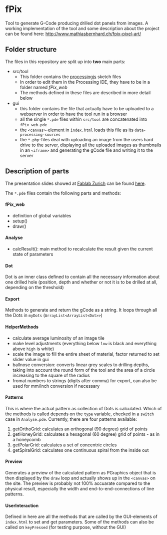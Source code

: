 # fPix
Tool to generate G-Code producing drilled dot panels from images.
A working implementation of the tool and some description about the project can be found here:
http://www.mathiasbernhard.ch/fpix-pixel-art/

## Folder structure
The files in this repository are split up into **two** main parts:
* src/tool
  * This folder contains the [processingjs](http://processingjs.org) sketch files
  * In order to edit them in the Processing IDE, they have to be in a folder named *fPix_web*
  * The methods defined in these files are described in more detail below
* gui
  * this folder contains the file that actually have to be uploaded to a webserver in order to have the tool run in a browser
  * all the single `*.pde` files within `src/tool` are concatenated into `fPix_web.pde`
  * the `<canvas>`-element in `index.html` loads this file as its `data-processing-sources`
  * the `*.php`-files deal with uploading an image from the users hard drive to the server, displaying all the uploaded images as thumbnails in an `<iframe>` and generating the gCode file and writing it to the server
  
## Description of parts
The presentation slides showed at [Fablab Zurich](http://zurich.fablab.ch/pixelbilder-fur-alle-mathias-bernhard-erklart-fpix) can be found [here](http://issuu.com/mbernhard/docs/fablab_presentation).

The `*.pde` files contain the following parts and methods:

#### fPix_web
* definition of global variables
* setup()
* draw()

#### Analyse
* calcResult(): main method to recalculate the result given the current state of parameters
  
#### Dot
Dot is an inner class defined to contain all the necessary information about one drilled hole (position, depth and whether or not it is to be drilled at all, depending on the threshold)

#### Export
Methods to generate and return the gCode as a string. It loops through all the Dots in `myDots` (`ArrayList<ArrayList<Dot>>`)

#### HelperMethods
* calculate average luminosity of an image tile
* make level adjustments (everything below `low` is black and everything above `high` is white)
* scale the image to fill the entire sheet of material, factor returned to set slider value in gui
* ballnose conversion: converts linear grey scales to drilling depths, taking into account the round form of the tool and the area of a circle increasing to the square of the radius
* fromat numbers to strings (digits after comma) for export, can also be used for mm/inch conversion if necessary

#### Patterns
This is where the actual pattern as collection of Dots is calculated. Which of the methods is called depends on the `type` variable, checked in a `switch` case in `Analyse.pde`. Currently, there are four patterns available:
1. getOrthoGrid: calculates an orthogonal (90 degree) grid of points
2. getHoneyGrid: calculates a hexagonal (60 degree) grid of points - as in a honeycomb
3. getPolarGrid: calculates a set of concentric circles
4. getSpiralGrid: calculates one continuous spiral from the inside out

#### Preview
Generates a preview of the calculated pattern as PGraphics object that is then displayed by the `draw` loop and actually shows up in the `<canvas>` on the site. The preview is probably not 100% accuarate compared to the physical result, especially the width and end-to-end-connections of line patterns.

#### UserInteraction
Defined in here are all the methods that are called by the GUI-elements of `index.html` to set and get parameters.
Some of the methods can also be called on `keyPressed` (for testing purpose, without the GUI)
